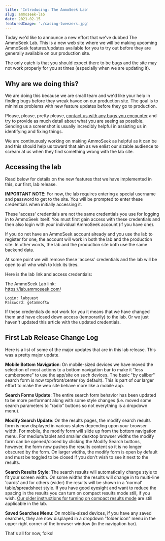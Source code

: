 ```yaml
---
title: 'Introducing: The AmmoSeek Lab'
slug: ammoseek-lab
date: 2021-02-15
featuredImage: './casing-tweezers.jpg'
---
```


Today we'd like to announce a new effort that we've dubbed The AmmoSeek Lab. This is a new web site where we will be making upcoming AmmoSeek features/updates available for you to try out before they are generally available on our production site.

The only catch is that you should expect there to be bugs and the site may not work properly for you at times (especially when we are updating it).

## Why are we doing this?

We are doing this because we are small team and we'd like your help in finding bugs before they wreak havoc on our production site. The goal is to minimize problems with new feature updates before they go to production.

Please, please, pretty please, [contact us with any bugs you encounter](https://ammoseek.com/contact) and try to provide as much detail about what you are seeing as possible. Sending us a screenshot is usually incredibly helpful in assisting us in identifying and fixing things.

We are continuously working on making AmmoSeek as helpful as it can be and this should help us toward that aim as we enlist our sizable audience to scream at us when they find something wrong with the lab site.

## Accessing the lab

Read below for details on the new features that we have implemented in this, our first, lab release.

**IMPORTANT NOTE**: For now, the lab requires entering a special username and password to get to the site. You will be prompted to enter these credentials when initially accessing it.

These 'access' credentials are not the same credentials you use for logging in to AmmoSeek itself. You must first gain access with these credentials and then also login with your individual AmmoSeek account (if you have one).

If you do not have an AmmoSeek account already and you use the lab to register for one, the account will work in both the lab and the production site. In other words, the lab and the production site both use the same backend data.

At some point we will remove these 'access' credentials and the lab will be open to all who wish to kick its tires.

Here is the lab link and access credentials:

The AmmoSeek Lab link: <br />
https://lab.ammoseek.com/
```
Login: labguest
Password: getammoftw
```

If these credentials do not work for you it means that we have changed them and have closed down access (temporarily) to the lab. Or we just haven't updated this article with the updated credentials.

## First Lab Release Change Log

Here is a list of some of the major updates that are in this lab release. This was a pretty major update.

**Mobile Bottom Navigation**: On mobile-sized devices we have moved the selection of most actions to a bottom navigation bar to make it "less cumbersome" to use the app/site on such devices. The basic "by caliber" search form is now top/front/center (by default). This is part of our larger effort to make the web site behave more like a mobile app.

**Search Forms Update**: The entire search form behavior has been updated to be more performant along with some style changes (i.e. moved some search parameters to "radio" buttons so not everything is a dropdown menu).

**Modify Search Update**: On the results pages, the modify search results form is now displayed in various states depending upon your browser width. For mobile, the modify form will slide up from the bottom navigation menu. For medium/tablet and smaller desktop browser widths the modify form can be opened/closed by clicking the Modify Search buttons, however, the form now pushes the results content so it is no longer obscured by the form. On larger widths, the modify form is open by default and must be toggled to be closed if you don't wish to see it next to the results.

**Search Results Style**: The search results will automatically change style to fit your screen width. On some widths the results will change in to multi-line 'cards' and for others (wider) the results will be shown in a 'normal' table/spreadsheet style. If you have good eyesight and want to reduce the spacing in the results you can turn on compact results mode still, if you wish. [Our older instructions for turning on compact results mode](/posts/ammoseek-feature-compact-results) are still applicable in the lab.

**Saved Searches Menu**: On mobile-sized devices, if you have any saved searches, they are now displayed in a dropdown "folder icon" menu in the upper right corner of the browser window (in the navigation bar).

That's all for now, folks!
